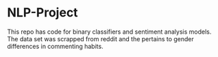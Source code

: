 # NLP-Project
This repo has code for binary classifiers and sentiment analysis models. The data set was scrapped from reddit and the pertains to gender differences in commenting habits.
